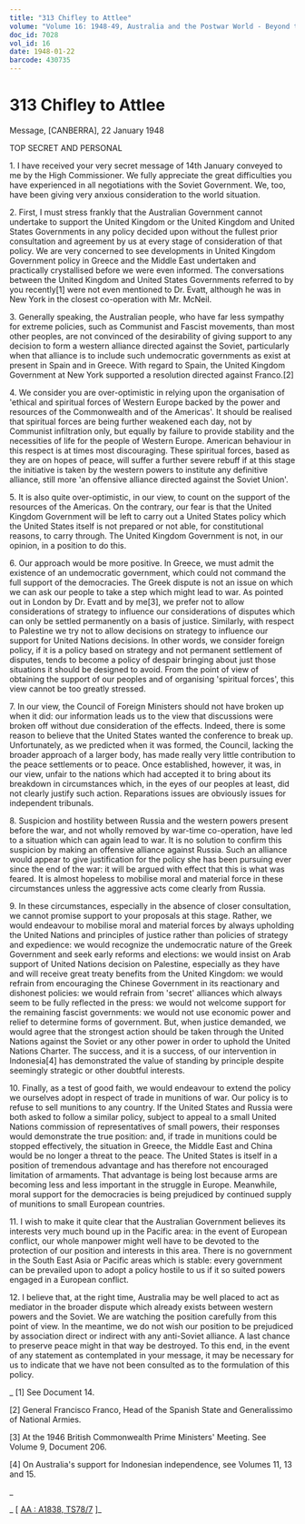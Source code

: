 ```yaml
---
title: "313 Chifley to Attlee"
volume: "Volume 16: 1948-49, Australia and the Postwar World - Beyond the Region"
doc_id: 7028
vol_id: 16
date: 1948-01-22
barcode: 430735
---
```


# 313 Chifley to Attlee

Message, [CANBERRA], 22 January 1948

TOP SECRET AND PERSONAL

1\. I have received your very secret message of 14th January conveyed to me by the High Commissioner. We fully appreciate the great difficulties you have experienced in all negotiations with the Soviet Government. We, too, have been giving very anxious consideration to the world situation.

2\. First, I must stress frankly that the Australian Government cannot undertake to support the United Kingdom or the United Kingdom and United States Governments in any policy decided upon without the fullest prior consultation and agreement by us at every stage of consideration of that policy. We are very concerned to see developments in United Kingdom Government policy in Greece and the Middle East undertaken and practically crystallised before we were even informed. The conversations between the United Kingdom and United States Governments referred to by you recently[1] were not even mentioned to Dr. Evatt, although he was in New York in the closest co-operation with Mr. McNeil.

3\. Generally speaking, the Australian people, who have far less sympathy for extreme policies, such as Communist and Fascist movements, than most other peoples, are not convinced of the desirability of giving support to any decision to form a western alliance directed against the Soviet, particularly when that alliance is to include such undemocratic governments as exist at present in Spain and in Greece. With regard to Spain, the United Kingdom Government at New York supported a resolution directed against Franco.[2]

4\. We consider you are over-optimistic in relying upon the organisation of 'ethical and spiritual forces of Western Europe backed by the power and resources of the Commonwealth and of the Americas'. It should be realised that spiritual forces are being further weakened each day, not by Communist infiltration only, but equally by failure to provide stability and the necessities of life for the people of Western Europe. American behaviour in this respect is at times most discouraging. These spiritual forces, based as they are on hopes of peace, will suffer a further severe rebuff if at this stage the initiative is taken by the western powers to institute any definitive alliance, still more 'an offensive alliance directed against the Soviet Union'.

5\. It is also quite over-optimistic, in our view, to count on the support of the resources of the Americas. On the contrary, our fear is that the United Kingdom Government will be left to carry out a United States policy which the United States itself is not prepared or not able, for constitutional reasons, to carry through. The United Kingdom Government is not, in our opinion, in a position to do this.

6\. Our approach would be more positive. In Greece, we must admit the existence of an undemocratic government, which could not command the full support of the democracies. The Greek dispute is not an issue on which we can ask our people to take a step which might lead to war. As pointed out in London by Dr. Evatt and by me[3], we prefer not to allow considerations of strategy to influence our considerations of disputes which can only be settled permanently on a basis of justice. Similarly, with respect to Palestine we try not to allow decisions on strategy to influence our support for United Nations decisions. In other words, we consider foreign policy, if it is a policy based on strategy and not permanent settlement of disputes, tends to become a policy of despair bringing about just those situations it should be designed to avoid. From the point of view of obtaining the support of our peoples and of organising 'spiritual forces', this view cannot be too greatly stressed.

7\. In our view, the Council of Foreign Ministers should not have broken up when it did: our information leads us to the view that discussions were broken off without due consideration of the effects. Indeed, there is some reason to believe that the United States wanted the conference to break up. Unfortunately, as we predicted when it was formed, the Council, lacking the broader approach of a larger body, has made really very little contribution to the peace settlements or to peace. Once established, however, it was, in our view, unfair to the nations which had accepted it to bring about its breakdown in circumstances which, in the eyes of our peoples at least, did not clearly justify such action. Reparations issues are obviously issues for independent tribunals.

8\. Suspicion and hostility between Russia and the western powers present before the war, and not wholly removed by war-time co-operation, have led to a situation which can again lead to war. It is no solution to confirm this suspicion by making an offensive alliance against Russia. Such an alliance would appear to give justification for the policy she has been pursuing ever since the end of the war: it will be argued with effect that this is what was feared. It is almost hopeless to mobilise moral and material force in these circumstances unless the aggressive acts come clearly from Russia.

9\. In these circumstances, especially in the absence of closer consultation, we cannot promise support to your proposals at this stage. Rather, we would endeavour to mobilise moral and material forces by always upholding the United Nations and principles of justice rather than policies of strategy and expedience: we would recognize the undemocratic nature of the Greek Government and seek early reforms and elections: we would insist on Arab support of United Nations decision on Palestine, especially as they have and will receive great treaty benefits from the United Kingdom: we would refrain from encouraging the Chinese Government in its reactionary and dishonest policies: we would refrain from 'secret' alliances which always seem to be fully reflected in the press: we would not welcome support for the remaining fascist governments: we would not use economic power and relief to determine forms of government. But, when justice demanded, we would agree that the strongest action should be taken through the United Nations against the Soviet or any other power in order to uphold the United Nations Charter. The success, and it is a success, of our intervention in Indonesia[4] has demonstrated the value of standing by principle despite seemingly strategic or other doubtful interests.

10\. Finally, as a test of good faith, we would endeavour to extend the policy we ourselves adopt in respect of trade in munitions of war. Our policy is to refuse to sell munitions to any country. If the United States and Russia were both asked to follow a similar policy, subject to appeal to a small United Nations commission of representatives of small powers, their responses would demonstrate the true position: and, if trade in munitions could be stopped effectively, the situation in Greece, the Middle East and China would be no longer a threat to the peace. The United States is itself in a position of tremendous advantage and has therefore not encouraged limitation of armaments. That advantage is being lost because arms are becoming less and less important in the struggle in Europe. Meanwhile, moral support for the democracies is being prejudiced by continued supply of munitions to small European countries.

11\. I wish to make it quite clear that the Australian Government believes its interests very much bound up in the Pacific area: in the event of European conflict, our whole manpower might well have to be devoted to the protection of our position and interests in this area. There is no government in the South East Asia or Pacific areas which is stable: every government can be prevailed upon to adopt a policy hostile to us if it so suited powers engaged in a European conflict.

12\. I believe that, at the right time, Australia may be well placed to act as mediator in the broader dispute which already exists between western powers and the Soviet. We are watching the position carefully from this point of view. In the meantime, we do not wish our position to be prejudiced by association direct or indirect with any anti-Soviet alliance. A last chance to preserve peace might in that way be destroyed. To this end, in the event of any statement as contemplated in your message, it may be necessary for us to indicate that we have not been consulted as to the formulation of this policy.

_ [1] See Document 14.

[2] General Francisco Franco, Head of the Spanish State and Generalissimo of National Armies.

[3] At the 1946 British Commonwealth Prime Ministers' Meeting. See Volume 9, Document 206.

[4] On Australia's support for Indonesian independence, see Volumes 11, 13 and 15.

_

_ [ [AA : A1838, TS78/7](http://www.naa.gov.au/cgi-bin/Search?O=I&Number=430735) ]_
